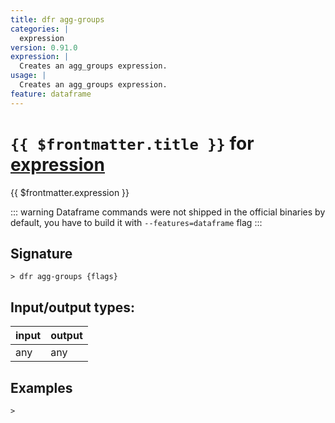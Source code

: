 ```yaml
---
title: dfr agg-groups
categories: |
  expression
version: 0.91.0
expression: |
  Creates an agg_groups expression.
usage: |
  Creates an agg_groups expression.
feature: dataframe
---
```

<!-- This file is automatically generated. Please edit the command in https://github.com/nushell/nushell instead. -->

# `{{ $frontmatter.title }}` for [expression](/commands/categories/expression.md)

<div class='command-title'>{{ $frontmatter.expression }}</div>


::: warning
Dataframe commands were not shipped in the official binaries by default, you have to build it with `--features=dataframe` flag
:::
## Signature

```> dfr agg-groups {flags} ```


## Input/output types:

| input | output |
| ----- | ------ |
| any   | any    |

## Examples


```nu
>

```
